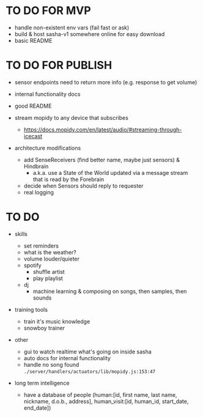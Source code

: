 # TO DO FOR MVP

- handle non-existent env vars (fail fast or ask)
- build & host sasha-v1 somewhere online for easy download
- basic README

# TO DO FOR PUBLISH

- sensor endpoints need to return more info (e.g. response to get volume)

- internal functionality docs
- good README

- stream mopidy to any device that subscribes
    - https://docs.mopidy.com/en/latest/audio/#streaming-through-icecast

- architecture modifications
    - add SenseReceivers (find better name, maybe just sensors) & Hindbrain
        - a.k.a. use a State of the World updated via a message stream that is read by the Forebrain
    - decide when Sensors should reply to requester
    - real logging

# TO DO

- skills
    - set reminders
    - what is the weather?
    - volume louder/quieter
    - spotify
        - shuffle artist
        - play playlist
    * dj
        * machine learning & composing on songs, then samples, then sounds

- training tools
    - train it's music knowledge
    - snowboy trainer

- other
    - gui to watch realtime what's going on inside sasha
    - auto docs for internal functionality
    - handle no song found `./server/handlers/actuators/lib/mopidy.js:153:47`

- long term intelligence
    - have a database of people (human:[id, first name, last name, nickname, d.o.b., address], human_visit:[id, human_id, start_date, end_date])
